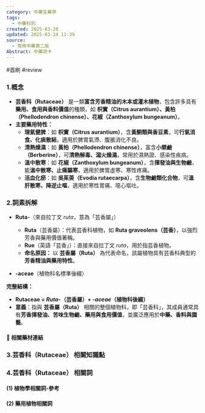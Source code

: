 ```yaml
---
category: 中藥生藥學
tags:
  - 中藥科別
created: 2025-03-20
updated: 2025-03-24 11:39
source:
  - 常用中藥第二版
Abstract: 中藥詞卡
---
```

#首刷 #review 
### 1.概念
- **芸香科（Rutaceae）** 是一類**富含芳香精油的木本或灌木植物**，包含許多具有**藥用、食用與香料價值**的種類，如 **枳實（Citrus aurantium）、黃柏（Phellodendron chinense）、花椒（Zanthoxylum bungeanum）**。  
- **主要藥用特性：**  
  - **理氣健脾**：如 **枳實（Citrus aurantium）**，含**黃酮類與香豆素**，可**行氣消食、化痰散結**，適用於脾胃氣滯、腹脹消化不良。  
  - **清熱燥濕**：如 **黃柏（Phellodendron chinense）**，富含**小檗鹼（Berberine）**，可**清熱解毒、瀉火燥濕**，常用於濕熱證、感染性疾病。  
  - **溫中散寒**：如 **花椒（Zanthoxylum bungeanum）**，含**揮發油與生物鹼**，能**溫中散寒、止痛驅寒**，適用於脾胃虛寒、寒性疼痛。  
  - **活血化瘀**：如 **吳茱萸（Evodia rutaecarpa）**，含**生物鹼類化合物**，可**溫肝散寒、降逆止嘔**，適用於寒性胃痛、噁心嘔吐。  

### 2.詞素拆解
- **Ruta-**（來自拉丁文 *ruta*，意為「芸香屬」）  
  - **Ruta**（芸香屬）：代表芸香科植物，如 **Ruta graveolens（芸香）**，以強烈芳香與藥用價值著稱。  
  - **Rue**（英語「芸香」）：直接來自拉丁文 *ruta*，用於指芸香植物。  
  - **命名原因：** 以 **芸香屬（Ruta）** 為代表命名，該屬植物具有芸香科典型的**芳香精油與藥用特性**。  

- **-aceae**（植物科名標準後綴）  

**完整結構：**
- **Rutaceae = *Ruta-*（芸香屬）+ *-aceae*（植物科後綴）**  
- **意義**：指與 **芸香屬（Ruta）** 相關的整個植物科，即「芸香科」，其成員通常具有**芳香揮發油、苦味生物鹼、藥用與食用價值**，並廣泛應用於**中藥、香料與園藝**。  

#### 📌 相關藥材連結



### 3.芸香科（Rutaceae） 相關知識點



### 4.芸香科（Rutaceae） 相關詞
#### (1) 植物學相關詞-參考




#### (2) 藥用植物相關詞

